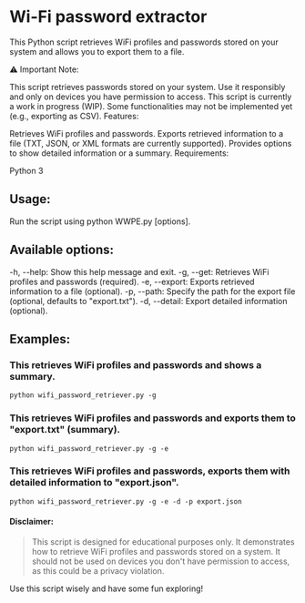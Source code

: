 # Wi-Fi password extractor
   
This Python script retrieves WiFi profiles and passwords stored on your system and allows you to export them to a file.

⚠️ Important Note:

This script retrieves passwords stored on your system. Use it responsibly and only on devices you have permission to access.
This script is currently a work in progress (WIP). Some functionalities may not be implemented yet (e.g., exporting as CSV).
Features:

Retrieves WiFi profiles and passwords.
Exports retrieved information to a file (TXT, JSON, or XML formats are currently supported).
Provides options to show detailed information or a summary.
Requirements:

Python 3

## Usage:

Run the script using python WWPE.py [options].
## Available options:
-h, --help: Show this help message and exit.
-g, --get: Retrieves WiFi profiles and passwords (required).
-e, --export: Exports retrieved information to a file (optional).
-p, --path: Specify the path for the export file (optional, defaults to "export.txt").
-d, --detail: Export detailed information (optional).


## Examples:

### This retrieves WiFi profiles and passwords and shows a summary.
```
python wifi_password_retriever.py -g
```

### This retrieves WiFi profiles and passwords and exports them to "export.txt" (summary).
```
python wifi_password_retriever.py -g -e
```

### This retrieves WiFi profiles and passwords, exports them with detailed information to "export.json".
```
python wifi_password_retriever.py -g -e -d -p export.json
```

#### Disclaimer:

> This script is designed for educational purposes only. 
> It demonstrates how to retrieve WiFi profiles and passwords stored on a system. 
> It should not be used on devices you don't have permission to access, as this could be a privacy violation.

Use this script wisely and have some fun exploring!
